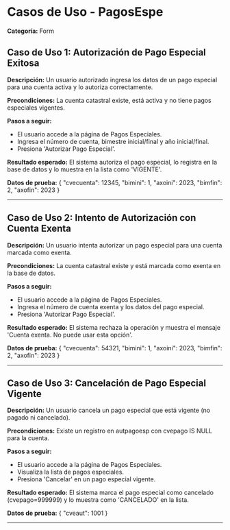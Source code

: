 # Casos de Uso - PagosEspe

**Categoría:** Form

## Caso de Uso 1: Autorización de Pago Especial Exitosa

**Descripción:** Un usuario autorizado ingresa los datos de un pago especial para una cuenta activa y lo autoriza correctamente.

**Precondiciones:**
La cuenta catastral existe, está activa y no tiene pagos especiales vigentes.

**Pasos a seguir:**
- El usuario accede a la página de Pagos Especiales.
- Ingresa el número de cuenta, bimestre inicial/final y año inicial/final.
- Presiona 'Autorizar Pago Especial'.

**Resultado esperado:**
El sistema autoriza el pago especial, lo registra en la base de datos y lo muestra en la lista como 'VIGENTE'.

**Datos de prueba:**
{
  "cvecuenta": 12345,
  "bimini": 1,
  "axoini": 2023,
  "bimfin": 2,
  "axofin": 2023
}

---

## Caso de Uso 2: Intento de Autorización con Cuenta Exenta

**Descripción:** Un usuario intenta autorizar un pago especial para una cuenta marcada como exenta.

**Precondiciones:**
La cuenta catastral existe y está marcada como exenta en la base de datos.

**Pasos a seguir:**
- El usuario accede a la página de Pagos Especiales.
- Ingresa el número de cuenta exenta y los datos del pago especial.
- Presiona 'Autorizar Pago Especial'.

**Resultado esperado:**
El sistema rechaza la operación y muestra el mensaje 'Cuenta exenta. No puede usar esta opción'.

**Datos de prueba:**
{
  "cvecuenta": 54321,
  "bimini": 1,
  "axoini": 2023,
  "bimfin": 2,
  "axofin": 2023
}

---

## Caso de Uso 3: Cancelación de Pago Especial Vigente

**Descripción:** Un usuario cancela un pago especial que está vigente (no pagado ni cancelado).

**Precondiciones:**
Existe un registro en autpagoesp con cvepago IS NULL para la cuenta.

**Pasos a seguir:**
- El usuario accede a la página de Pagos Especiales.
- Visualiza la lista de pagos especiales.
- Presiona 'Cancelar' en un pago especial vigente.

**Resultado esperado:**
El sistema marca el pago especial como cancelado (cvepago=999999) y lo muestra como 'CANCELADO' en la lista.

**Datos de prueba:**
{
  "cveaut": 1001
}

---

